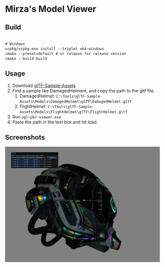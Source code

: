 # Mirza's Model Viewer 

## Build

```shell

# Windows
vcpkg/vcpkg.exe install --triplet x64-windows
cmake --preset=default # or release for release version
cmake --build build
```

## Usage

1. Download [glTF-Sample-Assets](https://github.com/KhronosGroup/glTF-Sample-Assets)
1. Find a sample like DamagedHelment, and copy the path to the gltf file.
    1. DamagedHelmet: `C:\Tools\glTF-Sample-Assets\Models\DamagedHelmet\glTF\DamagedHelmet.gltf`
    1. FlightHelmet: `C:\Tools\glTF-Sample-Assets\Models\FlightHelmet\glTF\FlightHelmet.gltf`
1. Run `ogl-pbr-viewer.exe`
1. Paste the path in the text box and hit load.

## Screenshots
![Screenshot](screenshots/damaged-helmet.png?raw=true "Damaged Helmet")
